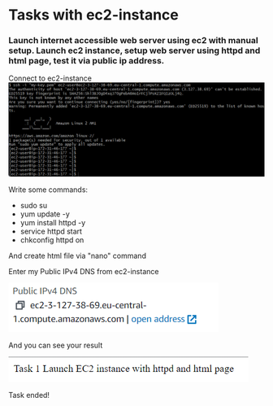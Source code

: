 # Tasks with ec2-instance

### Launch internet accessible web server using ec2 with manual setup. Launch ec2 instance, setup web server using httpd and html page, test it via public ip address.

Connect to ec2-instance
![](assets/connect-to-ec2.png)

Write some commands:

- sudo su
- yum update -y
- yum install httpd -y
- service httpd start
- chkconfig httpd on

And create html file via "nano" command


Enter my Public IPv4 DNS from ec2-instance

![](assets/ec2-dns-name.png)

And you can see your result

![](assets/ended-task1.png)

Task ended!